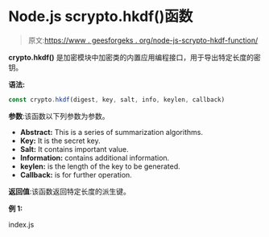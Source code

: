 # Node.js scrypto.hkdf()函数

> 原文:[https://www . geesforgeks . org/node-js-scrypto-hkdf-function/](https://www.geeksforgeeks.org/node-js-scrypto-hkdf-function/)

**crypto.hkdf()** 是加密模块中加密类的内置应用编程接口，用于导出特定长度的密钥。

**语法:**

```js
const crypto.hkdf(digest, key, salt, info, keylen, callback)
```

**参数**:该函数以下列参数为参数。

*   **Abstract:** This is a series of summarization algorithms.
*   **Key:** It is the secret key.
*   **Salt:** It contains important value.
*   **Information:** contains additional information.
*   **keylen:** is the length of the key to be generated.
*   **Callback:** is for further operation.

**返回值**:该函数返回特定长度的派生键。

**例 1:**

index.js